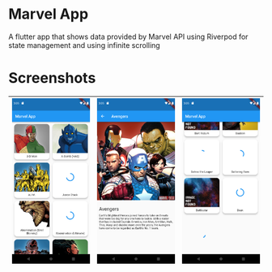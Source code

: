 # Marvel App
A flutter app that shows data provided by Marvel API using Riverpod for state management and using infinite scrolling

# Screenshots


|![](screenshots/(1).png)|![](screenshots/(2).png)|![](screenshots/(3).png)|
|-|-|-|